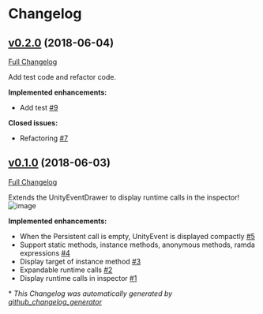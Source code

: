 # Changelog

## [v0.2.0](https://github.com/mob-sakai/UnityEventDrawerEx/tree/v0.2.0) (2018-06-04)

[Full Changelog](https://github.com/mob-sakai/UnityEventDrawerEx/compare/v0.1.0...v0.2.0)

Add test code and refactor code.

**Implemented enhancements:**

- Add test [\#9](https://github.com/mob-sakai/UnityEventDrawerEx/issues/9)

**Closed issues:**

- Refactoring [\#7](https://github.com/mob-sakai/UnityEventDrawerEx/issues/7)

## [v0.1.0](https://github.com/mob-sakai/UnityEventDrawerEx/tree/v0.1.0) (2018-06-03)

[Full Changelog](https://github.com/mob-sakai/UnityEventDrawerEx/compare/354856e5965e6e213be0496959aa52cb0be21c21...v0.1.0)

Extends the UnityEventDrawer to display runtime calls in the inspector!  
![image](https://user-images.githubusercontent.com/12690315/40887938-12736f56-678b-11e8-9a4c-997456b13603.png)



**Implemented enhancements:**

- When the Persistent call is empty, UnityEvent is displayed compactly [\#5](https://github.com/mob-sakai/UnityEventDrawerEx/issues/5)
- Support static methods, instance methods, anonymous methods, ramda expressions [\#4](https://github.com/mob-sakai/UnityEventDrawerEx/issues/4)
- Display target of instance method [\#3](https://github.com/mob-sakai/UnityEventDrawerEx/issues/3)
- Expandable runtime calls [\#2](https://github.com/mob-sakai/UnityEventDrawerEx/issues/2)
- Display runtime calls in inspector [\#1](https://github.com/mob-sakai/UnityEventDrawerEx/issues/1)



\* *This Changelog was automatically generated by [github_changelog_generator](https://github.com/skywinder/Github-Changelog-Generator)*
